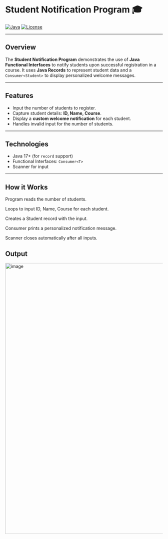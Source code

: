 # Student Notification Program 🎓

[![Java](https://img.shields.io/badge/Java-17-blue)](https://www.oracle.com/java/technologies/javase/jdk17-archive-downloads.html) 
[![License](https://img.shields.io/badge/License-MIT-green)](LICENSE)

---

## Overview
The **Student Notification Program** demonstrates the use of **Java Functional Interfaces** to notify students upon successful registration in a course. It uses **Java Records** to represent student data and a `Consumer<Student>` to display personalized welcome messages.

---

## Features
- Input the number of students to register.
- Capture student details: **ID, Name, Course**.
- Display a **custom welcome notification** for each student.
- Handles invalid input for the number of students.

---

## Technologies
- Java 17+ (for `record` support)
- Functional Interfaces: `Consumer<T>`
- Scanner for input

---
## How it Works

Program reads the number of students.

Loops to input ID, Name, Course for each student.

Creates a Student record with the input.

Consumer<Student> prints a personalized notification message.

Scanner closes automatically after all inputs.


## Output 
<img width="1377" height="867" alt="image" src="https://github.com/user-attachments/assets/236cf283-d6f9-41e8-b538-2ee770e80268" />
